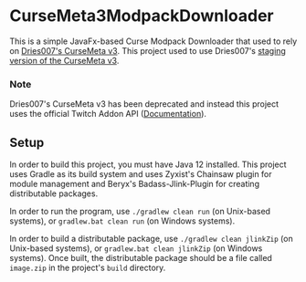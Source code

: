 # CurseMeta3ModpackDownloader
This is a simple JavaFx-based Curse Modpack Downloader that used to rely on
[Dries007's CurseMeta v3](https://github.com/dries007/CurseMeta). This project used to use Dries007's
[staging version of the CurseMeta v3](https://staging_cursemeta.dries007.net/).

### Note
Dries007's CurseMeta v3 has been deprecated and instead this project uses the official Twitch Addon API ([Documentation](https://twitchappapi.docs.apiary.io/)).

## Setup
In order to build this project, you must have Java 12 installed. This project uses Gradle as its build
system and uses Zyxist's Chainsaw plugin for module management and Beryx's Badass-Jlink-Plugin for
creating distributable packages.

In order to run the program, use
`./gradlew clean run` (on Unix-based systems), or
`gradlew.bat clean run` (on Windows systems).

In order to build a distributable package, use
`./gradlew clean jlinkZip` (on Unix-based systems), or
`gradlew.bat clean jlinkZip` (on Windows systems).
Once built, the distributable package should be a file called `image.zip` in the project's `build` directory.
